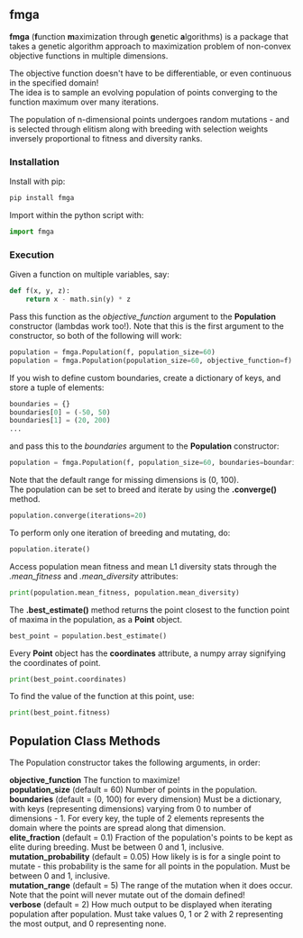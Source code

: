 ## fmga
**fmga** (**f**unction **m**aximization through **g**enetic **a**lgorithms) is a package that takes a genetic algorithm approach to maximization problem of non-convex objective functions in multiple dimensions.
 
The objective function doesn't have to be differentiable, or even continuous in the specified domain!  
The idea is to sample an evolving population of points converging to the function maximum over many iterations.

The population of n-dimensional points undergoes random mutations - and is selected through elitism along with breeding with selection weights inversely proportional to fitness and diversity ranks.


### Installation
Install with pip:
```bash
pip install fmga
```
Import within the python script with:
```python
import fmga
```

### Execution
Given a function on multiple variables, say:
```python
def f(x, y, z):
    return x - math.sin(y) * z
```
Pass this function as the *objective_function* argument to the **Population** constructor (lambdas work too!).
Note that this is the first argument to the constructor, so both of the following will work:
```python
population = fmga.Population(f, population_size=60)
population = fmga.Population(population_size=60, objective_function=f)
```
If you wish to define custom boundaries, create a dictionary of keys, and store a tuple of elements:
```python
boundaries = {}
boundaries[0] = (-50, 50)
boundaries[1] = (20, 200)
...
```
and pass this to the *boundaries* argument to the **Population** constructor:
```python
population = fmga.Population(f, population_size=60, boundaries=boundaries)
```
Note that the default range for missing dimensions is (0, 100).  
The population can be set to breed and iterate by using the **.converge()** method.
```python
population.converge(iterations=20)
```
To perform only one iteration of breeding and mutating, do:
```python
population.iterate()
```
Access population mean fitness and mean L1 diversity stats through the _.mean_fitness_ and _.mean_diversity_ attributes:
```python
print(population.mean_fitness, population.mean_diversity)
```

The **.best_estimate()** method returns the point closest to the function point of maxima in the population, as a **Point** object.
```python
best_point = population.best_estimate()
```
Every **Point** object has the __coordinates__ attribute, a numpy array signifying the coordinates of point.
```python
print(best_point.coordinates)
```
To find the value of the function at this point, use:
```python
print(best_point.fitness)
```

## Population Class Methods
The Population constructor takes the following arguments, in order:

**objective_function** The function to maximize!  
**population_size** (default = 60) Number of points in the population.  
**boundaries** (default = (0, 100) for every dimension) Must be a dictionary, with keys (representing dimensions) varying from 0 to 
number of dimensions - 1. For every key, the tuple of 2 elements represents the domain where the points are spread along that dimension.    
**elite_fraction** (default = 0.1) Fraction of the population's points to be kept as elite during breeding. Must be between 0 and 1, inclusive.  
**mutation_probability** (default = 0.05) How likely is is for a single point to mutate - this probability is the same for all points in the population.
Must be between 0 and 1, inclusive.  
**mutation_range** (default = 5) The range of the mutation when it does occur. Note that the point will never mutate out of the domain defined!  
**verbose** (default = 2) How much output to be displayed when iterating population after population. Must take values 0, 1 or 2 with 2 representing the most output, and 0 representing none.


